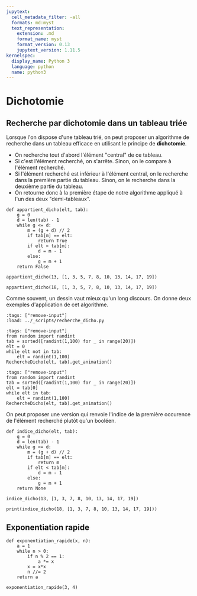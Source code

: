 ```yaml
---
jupytext:
  cell_metadata_filter: -all
  formats: md:myst
  text_representation:
    extension: .md
    format_name: myst
    format_version: 0.13
    jupytext_version: 1.11.5
kernelspec:
  display_name: Python 3
  language: python
  name: python3
---
```


# Dichotomie

<!-- TODO Expliquer le proncipe général de la dichotomie -->

<!-- TODO Remarques sur la complexité -->

## Recherche par dichotomie dans un tableau triée

Lorsque l'on dispose d'une tableau trié, on peut proposer un algorithme de recherche dans un tableau efficace en utilisant le principe de **dichotomie**.

- On recherche tout d'abord l'élément "central" de ce tableau.
- Si c'est l'élément recherché, on s'arrête. Sinon, on le compare à l'élément recherché.
- Si l'élément recherché est inférieur à l'élément central, on le recherche dans la première partie du tableau. Sinon, on le recherche dans la deuxième partie du tableau.
- On retourne donc à la première étape de notre algorithme appliqué à l'un des deux "demi-tableaux".

```{code-cell}
def appartient_dicho(elt, tab):
    g = 0
    d = len(tab) - 1
    while g <= d:
        m = (g + d) // 2
        if tab[m] == elt:
            return True
        if elt < tab[m]:
            d = m - 1
        else:
            g = m + 1
    return False
```

```{code-cell}
appartient_dicho(13, [1, 3, 5, 7, 8, 10, 13, 14, 17, 19])
```

```{code-cell}
appartient_dicho(18, [1, 3, 5, 7, 8, 10, 13, 14, 17, 19])
```

Comme souvent, un dessin vaut mieux qu'un long discours. On donne deux exemples d'application de cet algorithme.

```{code-cell}
:tags: ["remove-input"]
:load: ../_scripts/recherche_dicho.py
```

```{code-cell}
:tags: ["remove-input"]
from random import randint
tab = sorted([randint(1,100) for _ in range(20)])
elt = 0
while elt not in tab:
    elt = randint(1,100)
RechercheDicho(elt, tab).get_animation()
```

```{code-cell}
:tags: ["remove-input"]
from random import randint
tab = sorted([randint(1,100) for _ in range(20)])
elt = tab[0]
while elt in tab:
    elt = randint(1,100)
RechercheDicho(elt, tab).get_animation()
```

On peut proposer une version qui renvoie l'indice de la première occurence de l'élément recherché plutôt qu'un booléen.

```{code-cell}
def indice_dicho(elt, tab):
    g = 0
    d = len(tab) - 1
    while g <= d:
        m = (g + d) // 2
        if tab[m] == elt:
            return m
        if elt < tab[m]:
            d = m - 1
        else:
            g = m + 1
    return None
```

```{code-cell}
indice_dicho(13, [1, 3, 7, 8, 10, 13, 14, 17, 19])
```

```{code-cell}
print(indice_dicho(18, [1, 3, 7, 8, 10, 13, 14, 17, 19]))
```

## Exponentiation rapide

<!-- TODO Expliquer le principe -->

```{code-cell}
def exponentiation_rapide(x, n):
    a = 1
    while n > 0:
        if n % 2 == 1:
            a *= x
        x = x*x
        n //= 2
    return a
```

```{code-cell}
exponentiation_rapide(3, 4)
```
